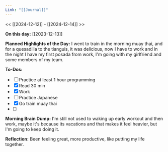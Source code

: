 ```yaml
---
Link: "[[Journal]]"
---
```


<< [[2024-12-12]] - [[2024-12-14]] >>

**On this day:** [[2023-12-13]]

**Planned Highlights of the Day:**
I went to train in the morning muay thai, and for a quesadilla to the tianguis, it was delicious, now I have to work and in the night I have my first posada from work, I'm going with my girlfriend and some members of my team.

**To-Dos:**
- [ ] Practice at least 1 hour programming
- [x] Read 30 min
- [x] Work
- [ ] Practice Japanese
- [x] Go train muay thai
- [ ] 

**Morning Brain Dump:**
I'm still not used to waking up early workout and then work, maybe it's because its vacations and that makes it feel heavier, but I'm going to keep doing it.

**Reflection:**
Been feeling great, more productive, like putting my life together.
